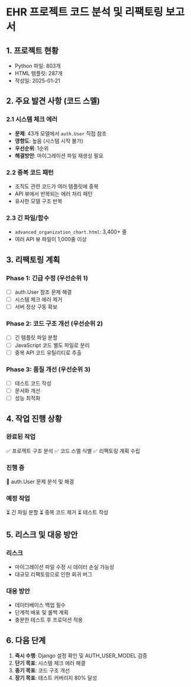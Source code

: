 # EHR 프로젝트 코드 분석 및 리팩토링 보고서

## 1. 프로젝트 현황
- Python 파일: 803개
- HTML 템플릿: 287개
- 작성일: 2025-01-21

## 2. 주요 발견 사항 (코드 스멜)

### 2.1 시스템 체크 에러
- **문제**: 43개 모델에서 `auth.User` 직접 참조
- **영향도**: 높음 (시스템 시작 불가)
- **우선순위**: 1순위
- **해결방안**: 마이그레이션 파일 재생성 필요

### 2.2 중복 코드 패턴
- 조직도 관련 코드가 여러 템플릿에 중복
- API 뷰에서 반복되는 에러 처리 패턴
- 유사한 모델 구조 반복

### 2.3 긴 파일/함수
- `advanced_organization_chart.html`: 3,400+ 줄
- 여러 API 뷰 파일이 1,000줄 이상

## 3. 리팩토링 계획

### Phase 1: 긴급 수정 (우선순위 1)
- [ ] auth.User 참조 문제 해결
- [ ] 시스템 체크 에러 제거
- [ ] 서버 정상 구동 확보

### Phase 2: 코드 구조 개선 (우선순위 2)
- [ ] 긴 템플릿 파일 분할
- [ ] JavaScript 코드 별도 파일로 분리
- [ ] 중복 API 코드 유틸리티로 추출

### Phase 3: 품질 개선 (우선순위 3)
- [ ] 테스트 코드 작성
- [ ] 문서화 개선
- [ ] 성능 최적화

## 4. 작업 진행 상황

### 완료된 작업
✅ 프로젝트 구조 분석
✅ 코드 스멜 식별
✅ 리팩토링 계획 수립

### 진행 중
🔄 auth.User 문제 분석 및 해결

### 예정 작업
⏳ 긴 파일 분할
⏳ 중복 코드 제거
⏳ 테스트 작성

## 5. 리스크 및 대응 방안

### 리스크
- 마이그레이션 파일 수정 시 데이터 손실 가능성
- 대규모 리팩토링으로 인한 회귀 버그

### 대응 방안
- 데이터베이스 백업 필수
- 단계적 배포 및 롤백 계획
- 충분한 테스트 후 프로덕션 적용

## 6. 다음 단계

1. **즉시 수행**: Django 설정 확인 및 AUTH_USER_MODEL 검증
2. **단기 목표**: 시스템 체크 에러 해결
3. **중기 목표**: 코드 구조 개선
4. **장기 목표**: 테스트 커버리지 80% 달성